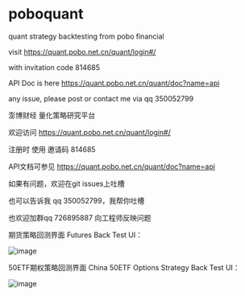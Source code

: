 # poboquant
quant strategy backtesting from pobo financial

visit https://quant.pobo.net.cn/quant/login#/

with invitation code 
814685

API Doc is here https://quant.pobo.net.cn/quant/doc?name=api

any issue, please post or contact me via qq 350052799

澎博财经 量化策略研究平台 

欢迎访问 https://quant.pobo.net.cn/quant/login#/

注册时 使用 邀请码 814685

API文档可参见 https://quant.pobo.net.cn/quant/doc?name=api

如果有问题，欢迎在git issues上吐槽 

也可以告诉我 qq 350052799，我帮你吐槽 

也欢迎加群qq 726895887 向工程师反映问题 

期货策略回测界面 Futures Back Test UI：

![image](https://github.com/qmhedging/poboquant/blob/master/%E6%BE%8E%E5%8D%9A%E4%BA%91%E9%87%8F%E5%8C%96mag.jpg)

50ETF期权策略回测界面 China 50ETF Options Strategy Back Test UI：

![image](https://github.com/qmhedging/poboquant/blob/master/%E6%BE%8E%E5%8D%9A%E4%BA%91%E9%87%8F%E5%8C%96-%E6%9C%9F%E6%9D%83.jpg)


